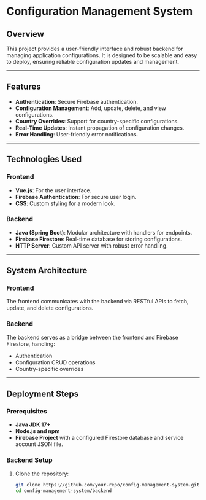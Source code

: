 # Configuration Management System

## Overview

This project provides a user-friendly interface and robust backend for managing application configurations. It is designed to be scalable and easy to deploy, ensuring reliable configuration updates and management.

---

## Features

- **Authentication**: Secure Firebase authentication.
- **Configuration Management**: Add, update, delete, and view configurations.
- **Country Overrides**: Support for country-specific configurations.
- **Real-Time Updates**: Instant propagation of configuration changes.
- **Error Handling**: User-friendly error notifications.

---

## Technologies Used

### Frontend
- **Vue.js**: For the user interface.
- **Firebase Authentication**: For secure user login.
- **CSS**: Custom styling for a modern look.

### Backend
- **Java (Spring Boot)**: Modular architecture with handlers for endpoints.
- **Firebase Firestore**: Real-time database for storing configurations.
- **HTTP Server**: Custom API server with robust error handling.

---

## System Architecture

### Frontend
The frontend communicates with the backend via RESTful APIs to fetch, update, and delete configurations.

### Backend
The backend serves as a bridge between the frontend and Firebase Firestore, handling:
- Authentication
- Configuration CRUD operations
- Country-specific overrides

---

## Deployment Steps

### Prerequisites
- **Java JDK 17+**
- **Node.js and npm**
- **Firebase Project** with a configured Firestore database and service account JSON file.

### Backend Setup

1. Clone the repository:
   ```bash
   git clone https://github.com/your-repo/config-management-system.git
   cd config-management-system/backend
